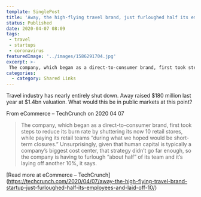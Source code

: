 ```yaml
---
template: SinglePost
title: 'Away, the high-flying travel brand, just furloughed half its employees and laid off 10%'
status: Published
date: 2020-04-07 08:09
tags:
 - travel
 - startups
 - coronavirus
featuredImage: '../images/1586291704.jpg'
excerpt: >-
 The company, which began as a direct-to-consumer brand, first took steps to reduce its burn rate by shuttering its now 10 retail stores, while paying its retail teams “during what we hoped would be short-term closures.” Unsurprisingly, given that human capital is typically a company’s biggest cost center, that strategy didn’t go far enough, so the company is having to furlough “about half” of its team and it’s laying off another 10%, it says.
categories:
  - category: Shared Links
---
```

Travel industry has nearly entirely shut down. Away raised $180 million last year at $1.4bn valuation. What would this be in public markets at this point?

From eCommerce – TechCrunch on 2020 04 07
> The company, which began as a direct-to-consumer brand, first took steps to reduce its burn rate by shuttering its now 10 retail stores, while paying its retail teams “during what we hoped would be short-term closures.”
Unsurprisingly, given that human capital is typically a company’s biggest cost center, that strategy didn’t go far enough, so the company is having to furlough “about half” of its team and it’s laying off another 10%, it says.

[Read more at eCommerce – TechCrunch] (https://techcrunch.com/2020/04/07/away-the-high-flying-travel-brand-startup-just-furloughed-half-its-employees-and-laid-off-10/)
